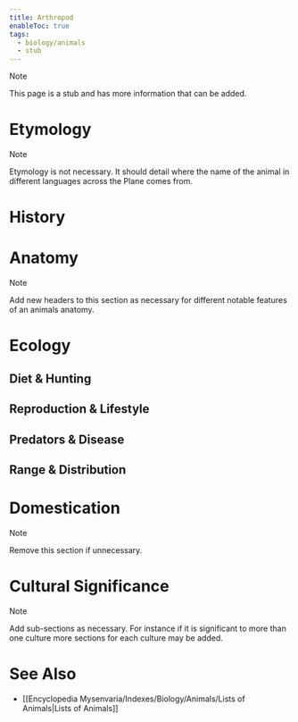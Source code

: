 ```yaml
---
title: Arthropod
enableToc: true
tags:
  - biology/animals
  - stub
---
```


> [!note]
> This page is a stub and has more information that can be added.

# Etymology

> [!note]
> Etymology is not necessary. It should detail where the name of the animal in different languages across the Plane comes from.
# History

# Anatomy

> [!note]
> Add new headers to this section as necessary for different notable features of an animals anatomy.
# Ecology
## Diet & Hunting

## Reproduction & Lifestyle

## Predators & Disease

## Range & Distribution

# Domestication

> [!note]
> Remove this section if unnecessary.
# Cultural Significance 

> [!note]
> Add sub-sections as necessary. For instance if it is significant to more than one culture more sections for each culture may be added.
# See Also
- [[Encyclopedia Mysenvaria/Indexes/Biology/Animals/Lists of Animals|Lists of Animals]]